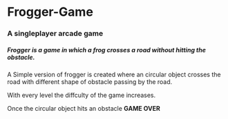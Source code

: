 # Frogger-Game
### A singleplayer arcade game

##### Frogger is a game in which a frog crosses a road without hitting the obstacle.

A Simple version of frogger is created where an circular object crosses the road with different shape of obstacle passing by the road.

With every level the diffculty of the game increases. 

Once the circular object hits an obstacle **GAME OVER**
